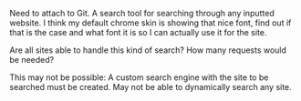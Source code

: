 Need to attach to Git. 
A search tool for searching through any inputted website. 
I think my default chrome skin is showing that nice font, find out if that is the case and what font it is so I can actually use it for the site. 

Are all sites able to handle this kind of search?
How many requests would be needed?

This may not be possible: A custom search engine with the site to be searched must be created. May not be able to dynamically search any site. 